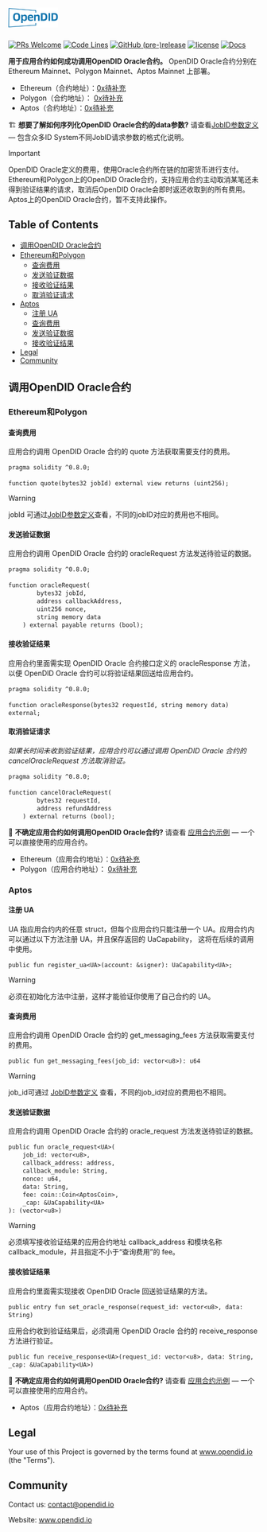 # <img src="logo.svg" alt="OpenDID" height="40px">

[![PRs Welcome](https://img.shields.io/badge/PRs-welcome-brightgreen.svg?style=flat-square)](https://webasedoc.readthedocs.io/zh_CN/latest/docs/WeBASE/CONTRIBUTING.html)
[![Code Lines](https://tokei.rs/b1/github/WeBankBlockchain/WeBASE?category=code)](https://github.com/OpenDID-Labs/contracts)
[![GitHub (pre-)release](https://img.shields.io/github/release/WeBankBlockchain/WeBASE/all.svg)](https://github.com/WeBankBlockchain/WeBASE/releases)
[![license](http://img.shields.io/badge/license-Apache%20v2-red.svg)](http://www.apache.org/licenses/)
[![Docs](https://img.shields.io/badge/docs-%F0%9F%93%84-yellow)](https://docs.openzeppelin.com/contracts)

**用于应用合约如何成功调用OpenDID Oracle合约。** OpenDID Oracle合约分别在Ethereum Mainnet、Polygon Mainnet、Aptos Mainnet 上部署。

 * Ethereum（合约地址）：[0x待补充](https://github.com/OpenDID-Labs)
 * Polygon（合约地址）： [0x待补充](https://github.com/OpenDID-Labs)
 * Aptos（合约地址）：[0x待补充](https://github.com/OpenDID-Labs) 


:building_construction: **想要了解如何序列化OpenDID Oracle合约的data参数?** 请查看[JobID参数定义](https://github.com/OpenDID-Labs) — 包含众多ID System不同JobID请求参数的格式化说明。

> [!IMPORTANT]
> OpenDID Oracle定义的费用，使用Oracle合约所在链的加密货币进行支付。Ethereum和Polygon上的OpenDID Oracle合约，支持应用合约主动取消某笔还未得到验证结果的请求，取消后OpenDID Oracle会即时返还收取到的所有费用。Aptos上的OpenDID Oracle合约，暂不支持此操作。


## Table of Contents

- [调用OpenDID Oracle合约](#调用OpenDID-Oracle合约)
- [Ethereum和Polygon](#Ethereum和Polygon)
    - [查询费用](#查询费用)
    - [发送验证数据](#发送验证数据)
    - [接收验证结果](#接收验证结果)
    - [取消验证请求](#取消验证请求)
- [Aptos](#Aptos)
    - [注册 UA](#注册UA)
    - [查询费用](#查询费用)
    - [发送验证数据](#发送验证数据)
    - [接收验证结果](#接收验证结果)      
- [Legal](#Legal)
- [Community](#Community)



## 调用OpenDID Oracle合约

### Ethereum和Polygon

#### 查询费用
应用合约调用 OpenDID Oracle 合约的 quote 方法获取需要支付的费用。

```solidity
pragma solidity ^0.8.0;

function quote(bytes32 jobId) external view returns (uint256);
```

> [!WARNING]
> jobId 可通过[JobID参数定义](https://github.com/OpenDID-Labs)查看，不同的jobID对应的费用也不相同。


#### 发送验证数据

应用合约调用 OpenDID Oracle 合约的 oracleRequest 方法发送待验证的数据。

```solidity
pragma solidity ^0.8.0;

function oracleRequest(
        bytes32 jobId,
        address callbackAddress,
        uint256 nonce,
        string memory data
    ) external payable returns (bool);
```

#### 接收验证结果

应用合约里面需实现 OpenDID Oracle 合约接口定义的 oracleResponse 方法，以便 OpenDID Oracle 合约可以将验证结果回送给应用合约。

```solidity
pragma solidity ^0.8.0;

function oracleResponse(bytes32 requestId, string memory data) external;
```

#### 取消验证请求

_如果长时间未收到验证结果，应用合约可以通过调用 OpenDID Oracle 合约的 cancelOracleRequest 方法取消验证。_

```solidity
pragma solidity ^0.8.0;

function cancelOracleRequest(
        bytes32 requestId,
        address refundAddress
    ) external returns (bool);
```    


:mage: **不确定应用合约如何调用OpenDID Oracle合约?** 请查看 [应用合约示例](https://github.com/OpenDID-Labs) — 一个可以直接使用的应用合约。

 * Ethereum（应用合约地址）：[0x待补充](待补充浏览器地址)
 * Polygon（应用合约地址）： [0x待补充](待补充浏览器地址)

### Aptos

#### 注册 UA
UA 指应用合约内的任意 struct，但每个应用合约只能注册一个 UA。应用合约内可以通过以下方法注册 UA，并且保存返回的 UaCapability<UA>， 这将在后续的调用中使用。

```move
public fun register_ua<UA>(account: &signer): UaCapability<UA>;
```    

> [!WARNING]
> 必须在初始化方法中注册，这样才能验证你使用了自己合约的 UA。


#### 查询费用
应用合约调用 OpenDID Oracle 合约的 get_messaging_fees 方法获取需要支付的费用。

```move
public fun get_messaging_fees(job_id: vector<u8>): u64

```

> [!WARNING]
> job_id可通过 [JobID参数定义](https://github.com/OpenDID-Labs) 查看，不同的job_id对应的费用也不相同。


#### 发送验证数据

应用合约调用 OpenDID Oracle 合约的 oracle_request<UA> 方法发送待验证的数据。

```move
public fun oracle_request<UA>(
    job_id: vector<u8>,
    callback_address: address,
    callback_module: String,
    nonce: u64,
    data: String,
    fee: coin::Coin<AptosCoin>,
    _cap: &UaCapability<UA>
): (vector<u8>)

```

> [!WARNING]
> 必须填写接收验证结果的应用合约地址 callback_address 和模块名称 callback_module，并且指定不小于“查询费用”的 fee。


#### 接收验证结果

应用合约里面需实现接收 OpenDID Oracle 回送验证结果的方法。

```move
public entry fun set_oracle_response(request_id: vector<u8>, data: String)

```

应用合约收到验证结果后，必须调用 OpenDID Oracle 合约的 receive_response<UA> 方法进行验证。

```move
public fun receive_response<UA>(request_id: vector<u8>, data: String, _cap: &UaCapability<UA>)

```

:mage: **不确定应用合约如何调用OpenDID Oracle合约?** 请查看 [应用合约示例](https://github.com/OpenDID-Labs) — 一个可以直接使用的应用合约。

 * Aptos（应用合约地址）：[0x待补充](待补充浏览器地址) 

## Legal

Your use of this Project is governed by the terms found at www.opendid.io (the "Terms").

## Community
Contact us: contact@opendid.io

Website: www.opendid.io
